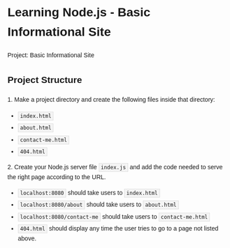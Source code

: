 <!DOCTYPE html>
<html lang="en">
<head>
  <meta charset="UTF-8">
  <meta name="viewport" content="width=device-width, initial-scale=1.0">
  <title>Learning Node.js - Basic Informational Site</title>
  <style>
    body {
      font-family: 'Arial', sans-serif;
      line-height: 1.6;
      margin: 20px;
    }

    h1, h2, h3 {
      color: #333;
    }

    code {
      background-color: #f4f4f4;
      padding: 2px 4px;
      border: 1px solid #ddd;
    }

    pre {
      background-color: #f8f8f8;
      padding: 10px;
      border: 1px solid #ddd;
      overflow: auto;
    }

    a {
      color: #4078c0;
    }

    ul {
      list-style-type: disc;
    }

    li {
      margin-bottom: 5px;
    }

    hr {
      border: 1px solid #ddd;
      margin-top: 20px;
      margin-bottom: 30px;
    }
  </style>
</head>
<body>

  <h1>Learning Node.js - Basic Informational Site</h1>

  <p>
    Project: Basic Informational Site
  </p>

  <h2>Project Structure</h2>

  <p>
    1. Make a project directory and create the following files inside that directory:
  </p>

  <ul>
    <li><code>index.html</code></li>
    <li><code>about.html</code></li>
    <li><code>contact-me.html</code></li>
    <li><code>404.html</code></li>
  </ul>

  <p>
    2. Create your Node.js server file <code>index.js</code> and add the code needed to serve the right page according to the URL.
  </p>

  <ul>
    <li><code>localhost:8080</code> should take users to <code>index.html</code></li>
    <li><code>localhost:8080/about</code> should take users to <code>about.html</code></li>
    <li><code>localhost:8080/contact-me</code> should take users to <code>contact-me.html</code></li>
    <li><code>404.html</code> should display any time the user tries to go to a page not listed above.</li>
  </ul>

</body>
</html>

